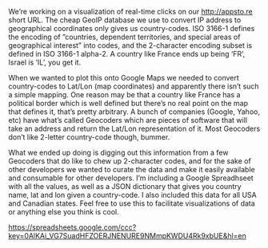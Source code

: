 We’re working on a visualization of real-time clicks on our http://appsto.re short URL. The cheap GeoIP database we use to convert IP address to geographical coordinates only gives us country-codes. ISO 3166-1 defines the encoding of ”countries, dependent territories, and special areas of geographical interest” into codes, and the 2-character encoding subset is defined in ISO 3166-1 alpha-2. A country like France ends up being ‘FR’, Israel is ‘IL’, you get it.

When we wanted to plot this onto Google Maps we needed to convert country-codes to Lat/Lon (map coordinates) and apparently there isn’t such a simple mapping. One reason may be that a country like France has a political border which is well defined but there’s no real point on the map that defines it, that’s pretty arbitrary. A bunch of companies (Google, Yahoo, etc) have what’s called Geocoders which are pieces of software that will take an address and return the Lat/Lon representation of it. Most Geocoders don’t like 2-letter country-code though, bummer.

What we ended up doing is digging out this information from a few Geocoders that do like to chew up 2-character codes, and for the sake of other developers we wanted to curate the data and make it easily available and consumable for other developers. I’m including a Google Spreadhseet with all the values, as well as a JSON dictionary that gives you country name, lat and lon given a country-code. I also included this data for all USA and Canadian states. Feel free to use this to facilitate visualizations of data or anything else you think is cool.

https://spreadsheets.google.com/ccc?key=0AlKAi_VG7SuadHFZOERJNENURE9NMmpKWDU4Rk9xbUE&hl=en
